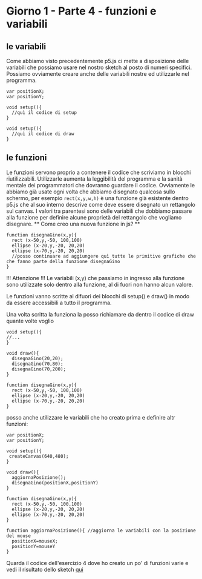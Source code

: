 # Giorno 1 - Parte 4 - funzioni e variabili

## le variabili
Come abbiamo visto precedentemente p5.js ci mette a disposizione delle variabili che possiamo usare nel nostro sketch al posto di numeri specifici.
Possiamo ovviamente creare anche delle variabili nostre ed utilizzarle nel programma.

```
var positionX;
var positionY;

void setup(){
  //quì il codice di setup
}

void setup(){
  //quì il codice di draw
}
```

## le funzioni
Le funzioni servono proprio a contenere il codice che scriviamo in blocchi riutilizzabili. Utilizzarle aumenta la leggibilità del programma e la sanità mentale dei programmatori che dovranno guardare il codice.
Ovviamente le abbiamo già usate ogni volta che abbiamo disegnato qualcosa sullo schermo, per esempio `rect(x,y,w,h)` è una funzione già esistente dentro p5.js che al suo interno descrive come deve essere disegnato un rettangolo sul canvas.
I valori tra parentesi sono delle variabili che dobbiamo passare alla funzione per definire alcune proprietà del rettangolo che vogliamo disegnare.
** Come creo una nuova funzione in js? **

```
function disegnaGino(x,y){
  rect (x-50,y,-50, 100,100)
  ellipse (x-20,y,-20, 20,20)
  ellipse (x-70,y,-20, 20,20)
  //posso continuare ad aggiungere quì tutte le primitive grafiche che che fanno parte della funzione disegnaGino
}
```
!!! Attenzione !!! Le variabili (x,y) che passiamo in ingresso alla funzione sono utilizzate solo dentro alla funzione, al di fuori non hanno alcun valore.

Le funzioni vanno scritte al difuori dei blocchi di setup() e draw() in modo da essere accessibili a tutto il programma.

Una volta scritta la funziona la posso richiamare da dentro il codice di draw quante volte voglio

```
void setup(){
//...
}

void draw(){
  disegnaGino(20,20);
  disegnaGino(70,80);
  disegnaGino(70,200);
}

function disegnaGino(x,y){
  rect (x-50,y,-50, 100,100)
  ellipse (x-20,y,-20, 20,20)
  ellipse (x-70,y,-20, 20,20)
}
```

posso anche utilizzare le variabili che ho creato prima e definire altr funzioni:

```
var positionX;
var positionY;

void setup(){
 createCanvas(640,480);
}

void draw(){
  aggiornaPosizione();
  disegnaGino(positionX,positionY)
}

function disegnaGino(x,y){
  rect (x-50,y,-50, 100,100)
  ellipse (x-20,y,-20, 20,20)
  ellipse (x-70,y,-20, 20,20)
}

function aggiornaPosizione(){ //aggiorna le variabili con la posizione del mouse
  positionX=mouseX;
  positionY=mouseY
}
```

Quarda il codice dell'esercizio 4 dove ho creato un po' di funzioni varie e vedi il risultato dello sketch [qui](https://lorenzoromagnoli.github.io/p5js_workshop/giorno1/4_funzioni.html)
